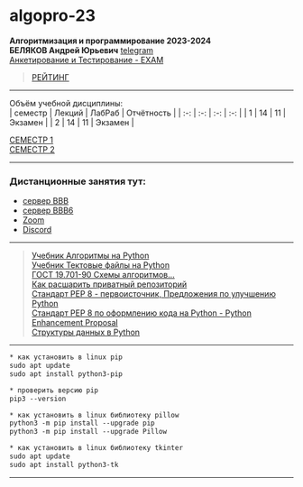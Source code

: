 # algopro-23
**Алгоритмизация и программирование 2023-2024**  
**БЕЛЯКОВ Андрей Юрьевич** [telegram](https://t.me/AndreyPerm)  
[Анкетирование и Тестирование - EXAM](http://exam.1gb.ru/)  
> [РЕЙТИНГ](https://docs.google.com/spreadsheets/d/1KIFBWhesFTBvYPpPTZZnEa5Ka1p1cyUzJFHp1cecO8Y/edit?usp=sharing)  

---  

Объём учебной дисциплины:  
| семестр | Лекций | ЛабРаб | Отчётность |
| :-: | :-: | :-: | :-: |
| 1 | 14 | 11 | Экзамен |
| 2 | 14 | 11 | Экзамен |

[СЕМЕСТР 1](https://github.com/permCoding/algopro-23/blob/master/part1/)  
[СЕМЕСТР 2](https://github.com/permCoding/algopro-23/blob/master/part2/)  

---  

### Дистанционные занятия тут:  
* [сервер BBB](https://bbb.psaa.ru/rooms/clu-pi0-lck-coa/join)  
* [сервер BBB6](https://bbb6.psaa.ru/b/j46-s4j-srl-tn2)  
* [Zoom](https://us04web.zoom.us/j/6931731236?pwd=T1lNamFoMjJtMHlSbWVKZHF2d3Qwdz09)  
* [Discord](https://discord.gg/ZK4kgdn)  

---  

> [Учебник Алгоритмы на Python](https://pcoding.ru/pdf/PythonJunior.pdf)  
> [Учебник Тектовые файлы на Python](https://pcoding.ru/pdf/PythonJunior_files.pdf)  
> [ГОСТ 19.701-90 Схемы алгоритмов...](https://pcoding.ru/gost/GOST_19.701-90_Алгоритмы.pdf)  
> [Как расшарить приватный репозиторий](https://pcoding.ru/pdf/shareGit.pdf)  
> [Стандарт PEP 8 - первоисточник, Предложения по улучшению Python](https://peps.python.org/pep-0008/)  
> [Стандарт PEP 8 по оформлению кода на Python - Python Enhancement Proposal](https://pythonworld.ru/osnovy/pep-8-rukovodstvo-po-napisaniyu-koda-na-python.html)  
[Структуры данных в Python](https://docs.python.org/3/tutorial/datastructures.html)  

---  

```txt
* как установить в linux pip
sudo apt update
sudo apt install python3-pip

* проверить версию pip
pip3 --version

* как установить в linux библиотеку pillow
python3 -m pip install --upgrade pip
python3 -m pip install --upgrade Pillow

* как установить в linux библиотеку tkinter
sudo apt update
sudo apt install python3-tk
```
---
